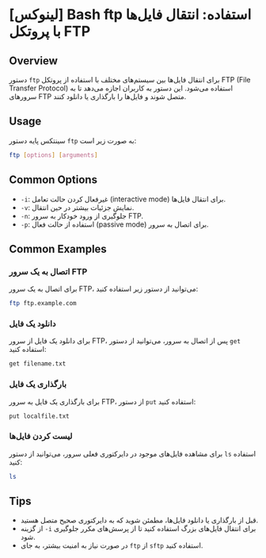 # [لینوکس] Bash ftp استفاده: انتقال فایل‌ها با پروتکل FTP

## Overview
دستور `ftp` برای انتقال فایل‌ها بین سیستم‌های مختلف با استفاده از پروتکل FTP (File Transfer Protocol) استفاده می‌شود. این دستور به کاربران اجازه می‌دهد تا به سرورهای FTP متصل شوند و فایل‌ها را بارگذاری یا دانلود کنند.

## Usage
سینتکس پایه دستور `ftp` به صورت زیر است:

```bash
ftp [options] [arguments]
```

## Common Options
- `-i`: غیرفعال کردن حالت تعامل (interactive mode) برای انتقال فایل‌ها.
- `-v`: نمایش جزئیات بیشتر در حین انتقال.
- `-n`: جلوگیری از ورود خودکار به سرور FTP.
- `-p`: استفاده از حالت فعال (passive mode) برای اتصال به سرور.

## Common Examples
### اتصال به یک سرور FTP
برای اتصال به یک سرور FTP، می‌توانید از دستور زیر استفاده کنید:

```bash
ftp ftp.example.com
```

### دانلود یک فایل
برای دانلود یک فایل از سرور FTP، پس از اتصال به سرور، می‌توانید از دستور `get` استفاده کنید:

```bash
get filename.txt
```

### بارگذاری یک فایل
برای بارگذاری یک فایل به سرور FTP، از دستور `put` استفاده کنید:

```bash
put localfile.txt
```

### لیست کردن فایل‌ها
برای مشاهده فایل‌های موجود در دایرکتوری فعلی سرور، می‌توانید از دستور `ls` استفاده کنید:

```bash
ls
```

## Tips
- قبل از بارگذاری یا دانلود فایل‌ها، مطمئن شوید که به دایرکتوری صحیح متصل هستید.
- از گزینه `-i` برای انتقال فایل‌های بزرگ استفاده کنید تا از پرسش‌های مکرر جلوگیری شود.
- در صورت نیاز به امنیت بیشتر، به جای `ftp` از `sftp` استفاده کنید.